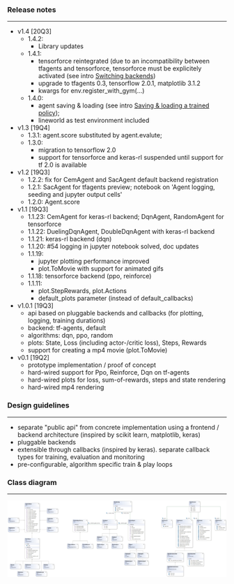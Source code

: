 ### Release notes
---
* v1.4 [20Q3]
    * 1.4.2:
        * Library updates
    * 1.4.1: 
        * tensorforce reintegrated (due to an incompatibility between tfagents and
          tensorforce, tensorforce must be explicitely activated (see intro 
            [Switching backends](https://colab.research.google.com/github/christianhidber/easyagents/blob/master/jupyter_notebooks/intro_switching_backends.ipynb))
        * upgrade to tfagents 0.3, tensorflow 2.0.1, matplotlib 3.1.2
        * kwargs for env.register_with_gym(...)
    * 1.4.0: 
        * agent saving & loading (see intro 
             [Saving & loading a trained policy](https://colab.research.google.com/github/christianhidber/easyagents/blob/master/jupyter_notebooks/intro_persistence.ipynb));
        * lineworld as test environment included 
* v1.3 [19Q4]
    * 1.3.1: agent.score substituted by agent.evalute; 
    * 1.3.0: 
        * migration to tensorflow 2.0
        * support for tensorforce and keras-rl suspended until support for tf 2.0 is available
* v1.2 [19Q3]
    * 1.2.2: fix for CemAgent and SacAgent default backend registration
    * 1.2.1: SacAgent for tfagents preview; notebook on 'Agent logging, seeding and jupyter output cells'
    * 1.2.0: Agent.score
* v1.1 [19Q3]
    * 1.1.23: CemAgent for keras-rl backend; DqnAgent, RandomAgent for tensorforce
    * 1.1.22: DuelingDqnAgent, DoubleDqnAgent with keras-rl backend
    * 1.1.21: keras-rl backend (dqn)
    * 1.1.20: #54 logging in jupyter notebook solved, doc updates
    * 1.1.19: 
        * jupyter plotting performance improved
        * plot.ToMovie with support for animated gifs 
    * 1.1.18: tensorforce backend (ppo, reinforce)
    * 1.1.11:
        * plot.StepRewards, plot.Actions
        * default_plots parameter (instead of default_callbacks)     
* v1.0.1 [19Q3]
    * api based on pluggable backends and callbacks (for plotting, logging, training durations)
    * backend: tf-agents, default
    * algorithms: dqn, ppo, random
    * plots: State, Loss (including actor-/critic loss), Steps, Rewards
    * support for creating a mp4 movie (plot.ToMovie) 
* v0.1 [19Q2]
    * prototype implementation / proof of concept
    * hard-wired support for Ppo, Reinforce, Dqn on tf-agents
    * hard-wired plots for loss, sum-of-rewards, steps and state rendering 
    * hard-wired mp4 rendering
    
### Design guidelines
---
* separate "public api" from concrete implementation using a frontend / backend architecture 
  (inspired by scikit learn, matplotlib, keras)
* pluggable backends
* extensible through callbacks (inspired by keras). separate callback types for training, evaluation and monitoring
* pre-configurable, algorithm specific train & play loops 
    
### Class diagram
---
![ClassDiagram](ClassDiagram.png)
 